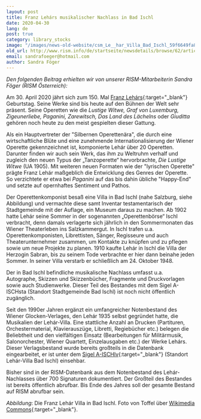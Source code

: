 ```yaml
---
layout: post
title: Franz Lehárs musikalischer Nachlass in Bad Ischl
date: 2020-04-30
lang: de
post: true
category: library_stocks
image: "/images/news-old-website/csm_Le__har_Villa_Bad_Ischl_59f6649fa8.jpg"
old_url: http://www.rism.info/de/startseite/newsdetails/browse/62/article/64/the-franz-lehar-collection-in-bad-ischl-austria.html
email: sandrafoeger@hotmail.com
author: Sandra Föger
---
```



_Den folgenden Beitrag erhielten wir von unserer RISM-Mitarbeiterin Sandra Föger (RISM Österreich):_

Am 30. April 2020 jährt sich zum 150. Mal [Franz Lehárs](https://opac.rism.info/search?View=rism&author=Lehar+Franz){:target="_blank"} Geburtstag. Seine Werke sind bis heute auf den Bühnen der Welt sehr präsent. Seine Operetten wie die _Lustige Witwe, Graf von Luxemburg, Zigeunerliebe, Paganini, Zarewitsch, Das Land des Lächelns_ oder _Giuditta_ gehören noch heute zu den meist gespielten dieser Gattung.

Als ein Hauptvertreter der "Silbernen Operettenära", die durch eine wirtschaftliche Blüte und eine zunehmende Internationalisierung der Wiener Operette gekennzeichnet ist, komponierte Lehár über 20 Operetten. Darunter finden wir auch sein Werk, das ihm zu Weltruhm verhalf und zugleich den neuen Typus der „Tanzoperette“ hervorbrachte, _Die Lustige Witwe_ (UA 1905). Mit weiteren neuen Formaten wie der "lyrischen Operette" prägte Franz Lehár maßgeblich die Entwicklung des Genres der Operette. So verzichtete er etwa bei _Paganini_ auf das bis dahin übliche "Happy-End" und setzte auf opernhaftes Sentiment und Pathos.

Der Operettenkomponist besaß eine Villa in Bad Ischl (nahe Salzburg, siehe Abbildung) und vermachte diese samt Inventar testamentarisch der Stadtgemeinde mit der Auflage, ein Museum daraus zu machen. Ab 1902 hatte Lehár seine Sommer in der sogenannten „Operettenbörse“ Ischl verbracht, denn damals verlagerte sich jährlich in den Sommermonaten das Wiener Theaterleben ins Salzkammergut. In Ischl trafen u.a. Operettenkomponisten, Librettisten, Sänger, Regisseure und auch Theaterunternehmer zusammen, um Kontakte zu knüpfen und zu pflegen sowie um neue Projekte zu planen. 1910 kaufte Lehár in Ischl die Villa der Herzogin Sabran, bis zu seinem Tode verbrachte er hier dann beinahe jeden Sommer. In seiner Villa verstarb er schließlich am 24. Oktober 1948.

Der in Bad Ischl befindliche musikalische Nachlass umfasst u.a. Autographe, Skizzen und Skizzenbücher, Fragmente und Druckvorlagen sowie auch Studienwerke. Dieser Teil des Bestandes mit dem Sigel A-ISCHsta (Standort Stadtgemeinde Bad Ischl) ist noch nicht öffentlich zugänglich.

Seit den 1990er Jahren ergänzt ein umfangreicher Notenbestand des Wiener Glocken-Verlages, den Lehár 1935 selbst gegründet hatte, die Musikalien der Lehár-Villa. Eine stattliche Anzahl an Drucken (Partituren, Orchestermaterial, Klavierauszüge, Libretti, Regiebücher etc.) belegen die Beliebtheit und den vielfältigen Einsatz (Bearbeitungen für Militärmusik, Salonorchester, Wiener Quartett, Einzelausgaben etc.) der Werke Lehárs. Dieser Verlagsbestand wurde bereits großteils in die Datenbank eingearbeitet, er ist unter dem [Sigel A-ISCHlv](https://opac.rism.info/search?View=rism&siglum=A-ISCHlv){:target="_blank"} (Standort Lehár-Villa Bad Ischl) einsehbar.

Bisher sind in der RISM-Datenbank aus dem Notenbestand des Lehár-Nachlasses über 700 Signaturen dokumentiert. Der Großteil des Bestandes ist bereits öffentlich abrufbar. Bis Ende des Jahres soll der gesamte Bestand auf RISM abrufbar sein.

_Abbildung_: Die Franz Lehár Villa in Bad Ischl. Foto von Toffel über [Wikimedia Commons](https://commons.wikimedia.org/wiki/File:L%C3%A9har_Villa_Bad_Ischl.JPG?uselang=en){:target="_blank"}.



